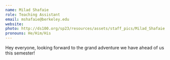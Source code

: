 ```yaml
---
name: Milad Shafaie
role: Teaching Assistant
email: mshafaie@berkeley.edu
website: 
photo: http://ds100.org/sp23/resources/assets/staff_pics/Milad_Shafaie.png
pronouns: He/Him/His
---
```

Hey everyone, looking forward to the grand adventure we have ahead of us this semester!
